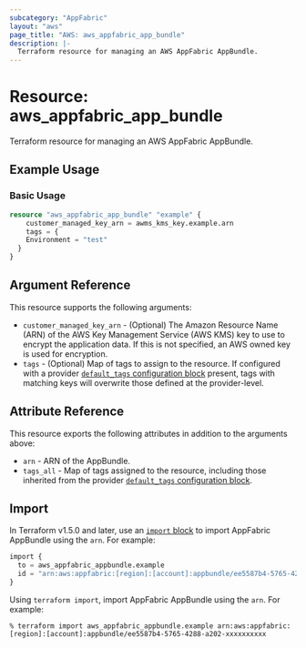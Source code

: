 ```yaml
---
subcategory: "AppFabric"
layout: "aws"
page_title: "AWS: aws_appfabric_app_bundle"
description: |-
  Terraform resource for managing an AWS AppFabric AppBundle.
---
```


# Resource: aws_appfabric_app_bundle

Terraform resource for managing an AWS AppFabric AppBundle.

## Example Usage

### Basic Usage

```terraform
resource "aws_appfabric_app_bundle" "example" {
	customer_managed_key_arn = awms_kms_key.example.arn
	tags = {
    Environment = "test"
  }
}
```

## Argument Reference

This resource supports the following arguments:

* `customer_managed_key_arn` - (Optional) The Amazon Resource Name (ARN) of the AWS Key Management Service (AWS KMS) key to use to encrypt the application data. If this is not specified, an AWS owned key is used for encryption.
* `tags` - (Optional) Map of tags to assign to the resource. If configured with a provider [`default_tags` configuration block](https://registry.terraform.io/providers/hashicorp/aws/latest/docs#default_tags-configuration-block) present, tags with matching keys will overwrite those defined at the provider-level.

## Attribute Reference

This resource exports the following attributes in addition to the arguments above:

* `arn` - ARN of the AppBundle.
* `tags_all` - Map of tags assigned to the resource, including those inherited from the provider [`default_tags` configuration block](https://registry.terraform.io/providers/hashicorp/aws/latest/docs#default_tags-configuration-block).

## Import

In Terraform v1.5.0 and later, use an [`import` block](https://developer.hashicorp.com/terraform/language/import) to import AppFabric AppBundle using the `arn`. For example:

```terraform
import {
  to = aws_appfabric_appbundle.example
  id = "arn:aws:appfabric:[region]:[account]:appbundle/ee5587b4-5765-4288-a202-xxxxxxxxxx"
}
```

Using `terraform import`, import AppFabric AppBundle using the `arn`. For example:

```console
% terraform import aws_appfabric_appbundle.example arn:aws:appfabric:[region]:[account]:appbundle/ee5587b4-5765-4288-a202-xxxxxxxxxx
```
